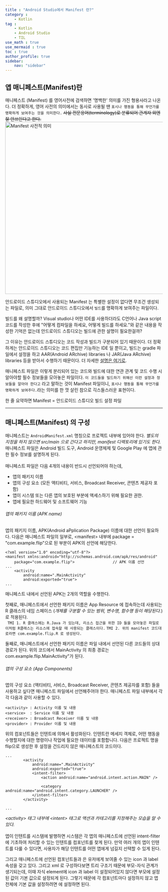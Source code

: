 ```yaml
---
title : "Android Studio에서 Manifest 란?"
category :
    - Kotlin
tag : 
    - Kotlin
    - Android Studio
    - TIL
use_math : true
use_mermaid : true
toc : true
author_profile: true
sidebar:
    nav: "sidebar"
---
```


## 앱 매니페스트(Manifest)란 
매니페스트 (Manifest) 를 영어사전에 검색하면 '명백한' 의미를 가진 형용사라고 나온다. 더 정확하게, 영어 사전의 의미에서는 동사로 사용될 땐 `표시나 행동을 통해 무언가를 명확하게 보여주는 것을 의미한다.` ~~사실 전문용어(terminology)로 분류되어 관계자 외엔 잘 안쓰인다고 한다.~~
<img width="550" alt="Manifest 사전적 의미" src="https://user-images.githubusercontent.com/80164141/125058672-7af5e500-e0e5-11eb-8049-a209cb612a1a.png">  

안드로이드 스튜디오에서 사용되는 Manifest 는 특별한 설정이 없다면 무조건 생성되는 파일로, 의미 그대로 안드로이드 스튜디오에서 `빌드`를 명확하게 보여주는 파일이다.  

빌드를 왜 설명할까? Visual studio나 어떤 IDE를 사용하더라도 C언어나 Java script 코드를 작성한 후에 "어떻게 컴파일을 하세요, 어떻게 빌드를 하세요."와 같은 내용을 작성한 기억은 없는데 안드로이드 스튜디오는 빌드에 관한 설명이 필요한걸까?  

그 이유는 안드로이드 스튜디오는 코드 작성과 빌드가 구분되어 있기 때문이다. 더 정확하게는 안드로이드 스튜디오는 코드 편집만 기능하는 IDE 일 뿐이고, 빌드는 gradle 파일에서 설정을 하고 AAR(Android ARchive) libraries 나 JAR(Java ARchive) libraries 등을 받아서 수행하기 때문이다. 더 자세한 [설명은 여기로]().  

매니페스트 파일은 이렇게 분리되어 있는 코드와 빌드에 대한 연관 관계 및 코드 수행 시 알아야할 필수 정보들을 모아놓은 파일이다. `이 코드들을 빌드하기 위해선 이런 설정과 정보들을 알아야 한다고` 라고 말하는 것이 Manifest 파일이니, `표시나 행동을 통해 무언가를 명확하게 보여주다.`라는 의미를 한 껏 살린 참으로 긱스들스러운 표현이다.  

한 줄 요약하면 Manifest = 안드로이드 스튜디오 빌드 설정 파일

---
## 매니페스트(Manifest) 의 구성
매니페스트는 `AndroidManifest.xml` 명칭으로 프로젝트 내부에 있어야 한다. _별도의 지정을 하지 않으면 src/main 으로 간다고 하지만, manifest 디렉토리에 있기도 한다._ 매니페스트 파일은 Android 빌드 도구, Android 운영체제 및 Google Play 에 앱에 관한 필수 정보를 설명하게 된다.  
<br/>
매니페스트 파일은 다음 4개의 내용이 반드시 선언되어야 하는데,
* 앱의 패키지 이름  
* 앱의 구성 요소 (모든 액티비티, 서비스, Broadcast Receiver, 콘텐츠 제공자 포함)  
* 앱이 시스템 또는 다른 앱의 보호된 부분에 액세스하기 위해 필요한 권한.  
* 앱에 필요한 하드웨어 및 소프트웨어 기능  

###### 앱의 패키지 이름 (APK name)

앱의 패키지 이름, APK(Android aPplication Package) 이름에 대한 선언이 필요하다.
다음은 매니페스트 파일의 일부로, \<manifest\> 내부에 package = "com.example.flip"으로 된 부분이 APK의 선언에 해당한다.

```
<?xml version="1.0" encoding="utf-8"?>
<manifest xmlns:android="http://schemas.android.com/apk/res/android"
    package="com.example.flip">                 // APK 이름 선언
...
    <activity
        android:name=".MainActivity"
        android:exported="true">
...
```

매니페스트 내에서 선언된 APK는 2개의 역할을 수행한다.  

첫째로, 매니페스트에서 선언한 패키지 이름은 App Resource 에 접속하는데 사용되는 R 클래스의 네임 스페이스 (_개체를 구분할 수 있는 범위, 변수명, 함수명 등이 해당된다._) 로 적용된다.  
` TMI 1. R 클래스에는 R.Java 가 있는데, 리소스 접근을 위한 ID 들을 모아놓은 파일로 이처럼 R클래스는 리소스에 접속할 때 사용되는 클래스이다.`
` TMI 2. 위의 manifest 코드대로라면 com.example.flip.R 로 생성된다. `

둘째로, 매니페스트에서 선언한 패키지 이름은 파일 내에서 선언된 다른 코드들의 상대경로가 된다. 위의 코드에서 MainActivity 의 최종 경로는 com.example.flip.MainActivity"가 된다.

###### 앱의 구성 요소 (App Components)
앱의 구성 요소 (액티비티, 서비스, Broadcast Receiver, 콘텐츠 제공자를 포함) 들을 사용하고 싶다면 매니페스트 파일에서 선언해주어야 한다. 매니페스트 파일 내부에서 각각 다음과 같이 사용할 수 있다.
```
<activity> : Activity 이름 및 내용
<service>  : Service 이름 및 내용
<receiver> : Broadcast Receiver 이름 및 내용
<provider> : Provider 이름 및 내용
```

위의 컴포넌트들은 인텐트에 의해서 활성화된다. 인텐트란 메세지 객체로, 어떤 행동을 수행할지에 대한 명령이나 작업에 필요한 데이터를 포함합니다. 다음은 프로젝트 명을 flip으로 생성한 후 설정을 건드리지 않은 매니페스트의 코드이다.
```
...
        <activity
            android:name=".MainActivity"
            android:exported="true">
            <intent-filter>
                <action android:name="android.intent.action.MAIN" />

                <category android:name="android.intent.category.LAUNCHER" />
            </intent-filter>
        </activity>
        
...
```
_\<activity\> 태그 내부에 \<intent\> 태그로 액션과 카테고리를 지정해주는 모습을 알 수 있다._  
<br/>
앱이 인텐트를 시스템에 발행하면 시스템은 각 앱의 매니페스트에 선언된 intent-filter 에 기초하여 처리할 수 있는 인텐트를 컴포넌트를 찾게 된다.  만약 여러 개의 앱이 인텐트를 다룰 수 있다면, 사용자가 해당 인텐트를 어떤 앱에게 넘길지 선택할 수 있게 된다.
 
그리고 매니페스트에 선언된 컴포넌트들과 <application> 은 유저에게 보여줄 수 있는 icon 과 label 속성을 갖고 있다. 그리고 xml 로 구성하다보면 트리 구조기 때문에 부모-자식 관계가 생기되는데, 이때 자식 element에 icon 과 label 이 설정되어있지 않다면 부모에 설정된 값이 기본 값으로 설정되게 된다. 그렇기 때문에 각 컴포넌트마다 설정하지 않고 앱 전체에 기본 값을 설정하려면 <application> 에 설정하면 된다.
